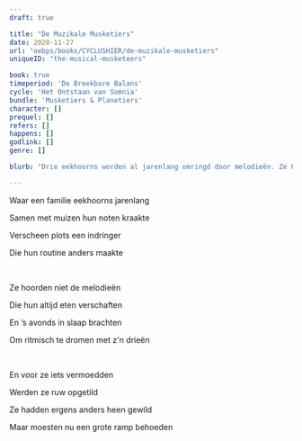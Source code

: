 ```yaml
---
draft: true

title: "De Muzikale Musketiers"
date: 2020-11-27
url: "oebps/books/CYCLUSHIER/de-muzikale-musketiers"
uniqueID: "the-musical-musketeers"

book: true
timeperiod: 'De Breekbare Balans'
cycle: 'Het Ontstaan van Somnia'
bundle: 'Musketiers & Planetiers'
character: []
prequel: []
refers: []
happens: []
godlink: []
genre: []

blurb: "Drie eekhoorns worden al jarenlang omringd door melodieën. Ze hebben geen idee wat het is, maar hebben hun hele leven erop aangepast. Tot op een donkere avond, voor het eerst ooit, geen geluid meer klinkt."

---
```


Waar een familie eekhoorns jarenlang

Samen met muizen hun noten kraakte

Verscheen plots een indringer

Die hun routine anders maakte

&nbsp;

Ze hoorden niet de melodieën

Die hun altijd eten verschaften

En ’s avonds in slaap brachten

Om ritmisch te dromen met z'n drieën

&nbsp;

En voor ze iets vermoedden

Werden ze ruw opgetild

Ze hadden ergens anders heen gewild

Maar moesten nu een grote ramp behoeden
